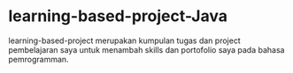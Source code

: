 # learning-based-project-Java
learning-based-project merupakan kumpulan tugas dan project pembelajaran saya untuk menambah skills dan portofolio saya pada bahasa pemrogramman.
